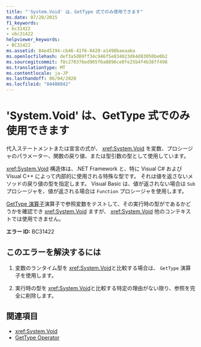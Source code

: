 ```yaml
---
title: "'System.Void' は、GetType 式でのみ使用できます"
ms.date: 07/20/2015
f1_keywords:
- bc31422
- vbc31422
helpviewer_keywords:
- BC31422
ms.assetid: 84e45194-cb46-41f6-8420-a1498baeaaba
ms.openlocfilehash: def3a5d89ff34c946f5e834023d64d83050be0b2
ms.sourcegitcommit: f8c270376ed905f6a8896ce0fe25b4f4b38ff498
ms.translationtype: MT
ms.contentlocale: ja-JP
ms.lasthandoff: 06/04/2020
ms.locfileid: "84408842"
---
```

# <a name="systemvoid-can-only-be-used-in-a-gettype-expression"></a>'System.Void' は、GetType 式でのみ使用できます
代入ステートメントまたは宣言の式が、 <xref:System.Void> を変数、プロシージャのパラメーター、関数の戻り値、または型引数の型として使用しています。  
  
 <xref:System.Void> 構造体は、.NET Framework と、特に Visual C# および Visual C++ によって内部的に使用される特殊な型です。 それは値を返さないメソッドの戻り値の型を指定します。 Visual Basic は、値が返されない場合は `Sub` プロシージャを、値が返される場合は `Function` プロシージャを使用します。  
  
 [GetType 演算子](../language-reference/operators/gettype-operator.md)演算子で参照変数をテストして、その実行時の型がであるかどうかを確認でき <xref:System.Void> ますが、 <xref:System.Void> 他のコンテキストでは使用できません。  
  
 **エラー ID:** BC31422  
  
## <a name="to-correct-this-error"></a>このエラーを解決するには  
  
1. 変数のランタイム型を <xref:System.Void>と比較する場合は、 `GetType` 演算子を使用します。  
  
2. 実行時の型を <xref:System.Void>と比較する特定の理由がない限り、参照を完全に削除します。  
  
## <a name="see-also"></a>関連項目

- <xref:System.Void>
- [GetType Operator](../language-reference/operators/gettype-operator.md)
